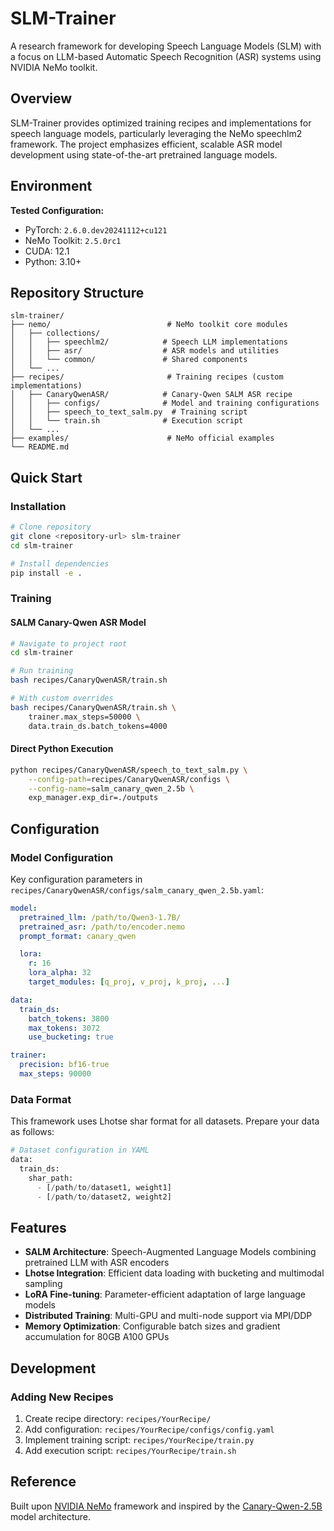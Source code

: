 # SLM-Trainer

A research framework for developing Speech Language Models (SLM) with a focus on LLM-based Automatic Speech Recognition (ASR) systems using NVIDIA NeMo toolkit.

## Overview

SLM-Trainer provides optimized training recipes and implementations for speech language models, particularly leveraging the NeMo speechlm2 framework. The project emphasizes efficient, scalable ASR model development using state-of-the-art pretrained language models.

## Environment

**Tested Configuration:**
- PyTorch: `2.6.0.dev20241112+cu121`
- NeMo Toolkit: `2.5.0rc1`
- CUDA: 12.1
- Python: 3.10+

## Repository Structure

```
slm-trainer/
├── nemo/                          # NeMo toolkit core modules
│   ├── collections/
│   │   ├── speechlm2/            # Speech LLM implementations
│   │   ├── asr/                  # ASR models and utilities
│   │   └── common/               # Shared components
│   └── ...
├── recipes/                       # Training recipes (custom implementations)
│   ├── CanaryQwenASR/            # Canary-Qwen SALM ASR recipe
│   │   ├── configs/              # Model and training configurations
│   │   ├── speech_to_text_salm.py  # Training script
│   │   └── train.sh              # Execution script
│   └── ...
├── examples/                      # NeMo official examples
└── README.md
```

## Quick Start

### Installation

```bash
# Clone repository
git clone <repository-url> slm-trainer
cd slm-trainer

# Install dependencies
pip install -e .
```

### Training

#### SALM Canary-Qwen ASR Model

```bash
# Navigate to project root
cd slm-trainer

# Run training
bash recipes/CanaryQwenASR/train.sh

# With custom overrides
bash recipes/CanaryQwenASR/train.sh \
    trainer.max_steps=50000 \
    data.train_ds.batch_tokens=4000
```

#### Direct Python Execution

```bash
python recipes/CanaryQwenASR/speech_to_text_salm.py \
    --config-path=recipes/CanaryQwenASR/configs \
    --config-name=salm_canary_qwen_2.5b \
    exp_manager.exp_dir=./outputs
```

## Configuration

### Model Configuration

Key configuration parameters in `recipes/CanaryQwenASR/configs/salm_canary_qwen_2.5b.yaml`:

```yaml
model:
  pretrained_llm: /path/to/Qwen3-1.7B/
  pretrained_asr: /path/to/encoder.nemo
  prompt_format: canary_qwen

  lora:
    r: 16
    lora_alpha: 32
    target_modules: [q_proj, v_proj, k_proj, ...]

data:
  train_ds:
    batch_tokens: 3800
    max_tokens: 3072
    use_bucketing: true

trainer:
  precision: bf16-true
  max_steps: 90000
```

### Data Format

This framework uses Lhotse shar format for all datasets. Prepare your data as follows:

```python
# Dataset configuration in YAML
data:
  train_ds:
    shar_path:
      - [/path/to/dataset1, weight1]
      - [/path/to/dataset2, weight2]
```

## Features

- **SALM Architecture**: Speech-Augmented Language Models combining pretrained LLM with ASR encoders
- **Lhotse Integration**: Efficient data loading with bucketing and multimodal sampling
- **LoRA Fine-tuning**: Parameter-efficient adaptation of large language models
- **Distributed Training**: Multi-GPU and multi-node support via MPI/DDP
- **Memory Optimization**: Configurable batch sizes and gradient accumulation for 80GB A100 GPUs

## Development

### Adding New Recipes

1. Create recipe directory: `recipes/YourRecipe/`
2. Add configuration: `recipes/YourRecipe/configs/config.yaml`
3. Implement training script: `recipes/YourRecipe/train.py`
4. Add execution script: `recipes/YourRecipe/train.sh`

## Reference

Built upon [NVIDIA NeMo](https://github.com/NVIDIA/NeMo) framework and inspired by the [Canary-Qwen-2.5B](https://huggingface.co/nvidia/canary-qwen-2.5b) model architecture.
